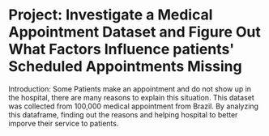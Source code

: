 # Project: Investigate a Medical Appointment Dataset and Figure Out What Factors Influence patients' Scheduled Appointments Missing

Introduction:
Some Patients make an appointment and do not show up in the hospital, there are many reasons to explain this situation. This dataset was collected from 100,000 medical appointment from Brazil. By analyzing this dataframe, finding out the reasons and helping hospital to better imporve their service to patients.

